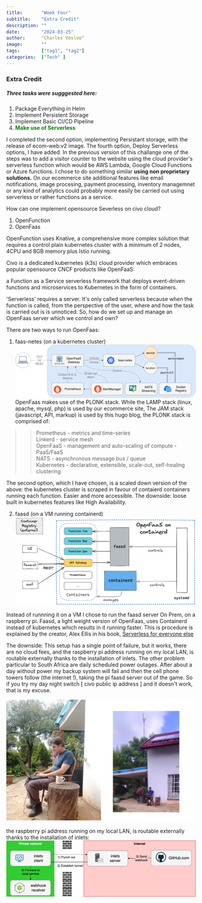 ```yaml
---
title:       "Week Four"
subtitle:    "Extra Credit"
description: ""
date:        "2024-03-25"
author:      "Charles Vosloo"
image:       ""
tags:        ["tag1", "tag2"]
categories:  ["Tech" ]
---
```

### Extra Credit
##### Three tasks were sugggested here:    
     
     

1. Package Everything in Helm
2. Implement Persistent Storage
3. Implement Basic CI/CD Pipeline  
4. <span style="color:green;">**Make use of Serverless**</span> 

I completed the second option, implementing Persistant storage, with the release of ecom-web:v2 image. 
The fourth option, Deploy Serverless options, I have added. In the previous version of this challange one of the steps was to add a visitor counter to the website using the cloud provider's serverless function which would be AWS Lambda, Google Cloud Functions or Azure functions. I chose to do something similar **using non proprietary solutions.** On our ecommerce site additional features like email notifications, image procesing, payment processing, inventory managemnet or any kind of analytics could probably more easily be carried out using serverless or rather functions as a service.



How can one implement opensource Severless on civo cloud?
1. OpenFunction
2. OpenFaas

OpenFunction uses Knative, a comprehensive more complex solution that requires a control plain  kubernetes cluster with a minimum of 2 nodes, 4CPU and 8GB memory plus Istio running. 

Civo is a dedicated kubernetes (k3s) cloud provider which embraces popular opensource CNCF products like OpenFaaS:  

 a Function as a Service serverless framework that deploys event-driven functions and microservices to Kubernetes in the form of containers. 

  'Serverless' requires a server. It's only called serverless because when the function is called, from the perspective of the user, where and how the task is carried out is is unnoticed. So, how do we set up and manage an OpenFaas server which we control and own?

There are two ways to run OpenFaas:
1. faas-netes (on a kubernetes cluster)
![faas-netes](/img/of-workflow.png)
OpenFaas makes use of the PLONK stack. While the LAMP stack (linux, apache, mysql, php) is used by our ecommerce site, The JAM stack (javascript, API, markup) is used by this hugo blog, the PLONK stack is comprised of:  
>>Prometheus - metrics and time-series  
>>Linkerd - service mesh   
>>OpenFaaS - management and auto-scaling of compute - PaaS/FaaS   
>>NATS - asynchronous message bus / queue   
>>Kubernetes - declarative, extensible, scale-out, self-healing clustering    

The second option, which I have chosen, is a scaled down version of the above: the kubernetes cluster is scraped in favour of contaierd containers running each function. Easier and more accessible. The downside: loose built in kubernetes features like High Availability.

2. faasd (on a VM running containerd)  
![faasd](/img/faasd-wf.png)

Instead of runnning it on a VM I chose to run the faasd server On Prem, on a raspberry pi. Faasd, a light weight version of OpenFaas, uses Containerd instead of kubernetes which results in it running faster.  This is procedure is explained by the creator, Alex Ellis in his book, [Serverless for everyone else](https://openfaas.gumroad.com/l/serverless-for-everyone-else)

  
The downside: This setup has a single point of failure, but it works, there are no cloud fees, and the raspberry pi address running on my local LAN, is routable externally thanks to the installation of inlets. The other problem particular to South Africa are daily scheduled power outages. After about a day without power my backup system will fail and then the cell phone towers follow (the internet !), taking the pi faasd server out of the game. So if you try my day night switch [ civo public ip address ] and it doesn't work, that is my excuse.

![laptop_pic](/img/half_page_8.5-5.5.png)          
      








the raspberry pi address running on my local LAN, is routable externally thanks to the installation of inlets: 
![inlets](/img/inlets-concept.png)








